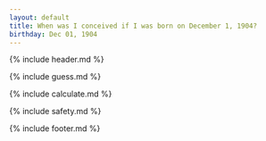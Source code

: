 ```yaml
---
layout: default
title: When was I conceived if I was born on December 1, 1904?
birthday: Dec 01, 1904
---
```


{% include header.md %}

{% include guess.md %}

{% include calculate.md %}

{% include safety.md %}

{% include footer.md %}



